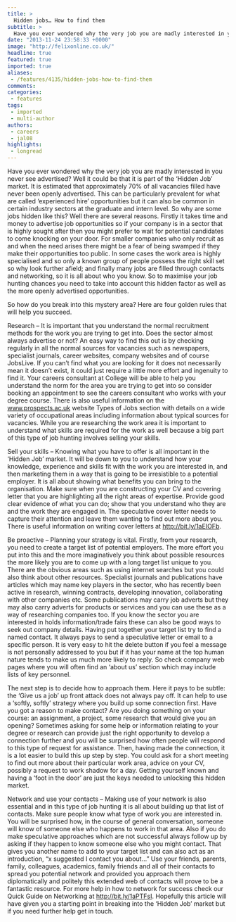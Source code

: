 ```yaml
---
title: >
  Hidden jobs… How to find them
subtitle: >
  Have you ever wondered why the very job you are madly interested in you never see advertised?
date: "2013-11-24 23:58:33 +0000"
image: "http://felixonline.co.uk/"
headline: true
featured: true
imported: true
aliases:
 - /features/4135/hidden-jobs-how-to-find-them
comments:
categories:
 - features
tags:
 - imported
 - multi-author
authors:
 - careers
 - jal08
highlights:
 - longread
---
```


Have you ever wondered why the very job you are madly interested in you never see advertised? Well it could be that it is part of the ‘Hidden Job’ market. It is estimated that approximately 70% of all vacancies filled have never been openly advertised. This can be particularly prevalent for what are called ‘experienced hire’ opportunities but it can also be common in certain industry sectors at the graduate and intern level. So why are some jobs hidden like this? Well there are several reasons. Firstly it takes time and money to advertise job opportunities so if your company is in a sector that is highly sought after then you might prefer to wait for potential candidates to come knocking on your door. For smaller companies who only recruit as and when the need arises there might be a fear of being swamped if they make their opportunities too public. In some cases the work area is highly specialised and so only a known group of people possess the right skill set so why look further afield; and finally many jobs are filled through contacts and networking, so it is all about who you know. So to maximise your job hunting chances you need to take into account this hidden factor as well as the more openly advertised opportunities.

So how do you break into this mystery area?
 Here are four golden rules that will help you succeed.

Research – It is important that you understand the normal recruitment methods for the work you are trying to get into. Does the sector almost always advertise or not? An easy way to find this out is by checking regularly in all the normal sources for vacancies such as newspapers, specialist journals, career websites, company websites and of course JobsLive. If you can’t find what you are looking for it does not necessarily mean it doesn’t exist, it could just require a little more effort and ingenuity to find it. Your careers consultant at College will be able to help you understand the norm for the area you are trying to get into so consider booking an appointment to see the careers consultant who works with your degree course. There is also useful information on the www.prospects.ac.uk website Types of Jobs section with details on a wide variety of occupational areas including information about typical sources for vacancies. While you are researching the work area it is important to understand what skills are required for the work as well because a big part of this type of job hunting involves selling your skills.

Sell your skills – Knowing what you have to offer is all important in the ‘Hidden Job’ market. It will be down to you to understand how your knowledge, experience and skills fit with the work you are interested in, and then marketing them in a way that is going to be irresistible to a potential employer. It is all about showing what benefits you can bring to the organisation. Make sure when you are constructing your CV and covering letter that you are highlighting all the right areas of expertise. Provide good clear evidence of what you can do; show that you understand who they are and the work they are engaged in. The speculative cover letter needs to capture their attention and leave them wanting to find out more about you. There is useful information on writing cover letters at http://bit.ly/1aEIOFb.

Be proactive – Planning your strategy is vital. Firstly, from your research, you need to create a target list of potential employers. The more effort you put into this and the more imaginatively you think about possible resources the more likely you are to come up with a long target list unique to you. There are the obvious areas such as using internet searches but you could also think about other resources. Specialist journals and publications have articles which may name key players in the sector, who has recently been active in research, winning contracts, developing innovation, collaborating with other companies etc. Some publications may carry job adverts but they may also carry adverts for products or services and you can use these as a way of researching companies too. If you know the sector you are interested in holds information/trade fairs these can also be good ways to seek out company details.
 Having put together your target list try to find a named contact. It always pays to send a speculative letter or email to a specific person. It is very easy to hit the delete button if you feel a message is not personally addressed to you but if it has your name at the top human nature tends to make us much more likely to reply. So check company web pages where you will often find an ‘about us’ section which may include lists of key personnel.

The next step is to decide how to approach them. Here it pays to be subtle: the ‘Give us a job’ up front attack does not always pay off. It can help to use a ‘softly, softly’ strategy where you build up some connection first. Have you got a reason to make contact? Are you doing something on your course: an assignment, a project, some research that would give you an opening? Sometimes asking for some help or information relating to your degree or research can provide just the right opportunity to develop a connection further and you will be surprised how often people will respond to this type of request for assistance. Then, having made the connection, it is a lot easier to build this up step by step. You could ask for a short meeting to find out more about their particular work area, advice on your CV, possibly a request to work shadow for a day. Getting yourself known and having a ‘foot in the door’ are just the keys needed to unlocking this hidden market.

Network and use your contacts – Making use of your network is also essential and in this type of job hunting it is all about building up that list of contacts. Make sure people know what type of work you are interested in. You will be surprised how, in the course of general conversation, someone will know of someone else who happens to work in that area. Also if you do make speculative approaches which are not successful always follow up by asking if they happen to know someone else who you might contact. That gives you another name to add to your target list and can also act as an introduction, “x suggested I contact you about…” Use your friends, parents, family, colleagues, academics, family friends and all of their contacts to spread you potential network and provided you approach them diplomatically and politely this extended web of contacts will prove to be a fantastic resource. For more help in how to network for success check our Quick Guide on Networking at http://bit.ly/1aPTFsI.
 Hopefully this article will have given you a starting point in breaking into the ‘Hidden Job’ market but if you need further help get in touch.
